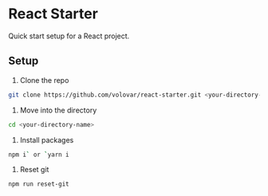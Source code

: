 # React Starter
Quick start setup for a React project.

## Setup
1. Clone the repo
```bash
git clone https://github.com/volovar/react-starter.git <your-directory-name>
```
1. Move into the directory
```bash
cd <your-directory-name>
```
1. Install packages
```bash
npm i` or `yarn i
```
1. Reset git
```bash
npm run reset-git
```

